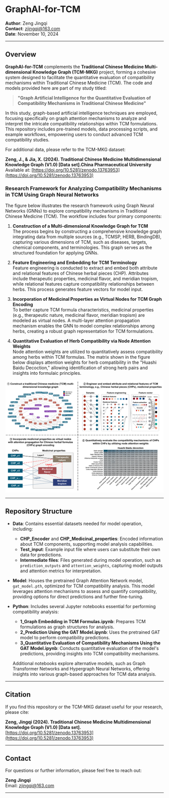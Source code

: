 # **GraphAI-for-TCM**

**Author**: Zeng Jingqi  
**Contact**: [zjingqi@163.com](mailto:zjingqi@163.com)  
**Date**: November 10, 2024  

---

## **Overview**

**GraphAI-for-TCM** complements the **Traditional Chinese Medicine Multi-dimensional Knowledge Graph (TCM-MKG)** project, forming a cohesive system designed to facilitate the quantitative evaluation of compatibility mechanisms within Traditional Chinese Medicine (TCM). The code and models provided here are part of my study titled:

> **"Graph Artificial Intelligence for the Quantitative Evaluation of Compatibility Mechanisms in Traditional Chinese Medicine"**

In this study, graph-based artificial intelligence techniques are employed, focusing specifically on graph attention mechanisms to analyze and interpret the intricate compatibility relationships within TCM formulations. This repository includes pre-trained models, data processing scripts, and example workflows, empowering users to conduct advanced TCM compatibility studies.

For additional data, please refer to the TCM-MKG dataset:

**Zeng, J., & Jia, X. (2024). Traditional Chinese Medicine Multidimensional Knowledge Graph (V1.0) [Data set].China Pharmaceutical University**  
Available at: [https://doi.org/10.5281/zenodo.13763953](https://doi.org/10.5281/zenodo.13763953)


### Research Framework for Analyzing Compatibility Mechanisms in TCM Using Graph Neural Networks

The figure below illustrates the research framework using Graph Neural Networks (GNNs) to explore compatibility mechanisms in Traditional Chinese Medicine (TCM). The workflow includes four primary components:

1. **Construction of a Multi-dimensional Knowledge Graph for TCM**  
   The process begins by constructing a comprehensive knowledge graph integrating data from multiple sources (e.g., TCMSP, HERB, BindingDB), capturing various dimensions of TCM, such as diseases, targets, chemical components, and terminologies. This graph serves as the structured foundation for applying GNNs.

2. **Feature Engineering and Embedding for TCM Terminology**  
   Feature engineering is conducted to extract and embed both attribute and relational features of Chinese herbal pieces (CHP). Attributes include therapeutic properties, medicinal flavor, and meridian tropism, while relational features capture compatibility relationships between herbs. This process generates feature vectors for model input.

3. **Incorporation of Medicinal Properties as Virtual Nodes for TCM Graph Encoding**  
   To better capture TCM formula characteristics, medicinal properties (e.g., therapeutic nature, medicinal flavor, meridian tropism) are modeled as virtual nodes. A multi-layer attention propagation mechanism enables the GNN to model complex relationships among herbs, creating a robust graph representation for TCM formulations.

4. **Quantitative Evaluation of Herb Compatibility via Node Attention Weights**  
   Node attention weights are utilized to quantitatively assess compatibility among herbs within TCM formulas. The matrix shown in the figure below displays attention weights for herb compatibility in the "Huashi Baidu Decoction," allowing identification of strong herb pairs and insights into formulaic principles.

![Research Framework for TCM Compatibility Mechanisms](Figure/Graphic_abstract.png)

---

## **Repository Structure**

- **Data**: Contains essential datasets needed for model operation, including:
  - **CHP_Encoder** and **CHP_Medicinal_properties**: Encoded information about TCM components, supporting model analysis capabilities.
  - **Test_input**: Example input file where users can substitute their own data for predictions.
  - **Intermediate files**: Files generated during model operation, such as `prediction_outputs` and `attention_weights`, capturing model outputs and attention metrics for interpretation.

- **Model**: Houses the pretrained Graph Attention Network model, `gat_model.pth`, optimized for TCM compatibility analysis. This model leverages attention mechanisms to assess and quantify compatibility, providing options for direct predictions and further fine-tuning.

- **Python**: Includes several Jupyter notebooks essential for performing compatibility analysis:
  - **1_Graph Embedding in TCM Formulas.ipynb**: Prepares TCM formulations as graph structures for analysis.
  - **2_Prediction Using the GAT Model.ipynb**: Uses the pretrained GAT model to perform compatibility predictions.
  - **3_Quantitative Evaluation of Compatibility Mechanisms Using the GAT Model.ipynb**: Conducts quantitative evaluation of the model's predictions, providing insights into TCM compatibility mechanisms.

  Additional notebooks explore alternative models, such as Graph Transformer Networks and Hypergraph Neural Networks, offering insights into various graph-based approaches for TCM data analysis.

---

## **Citation**

If you find this repository or the TCM-MKG dataset useful for your research, please cite:

**Zeng, Jingqi (2024). Traditional Chinese Medicine Multidimensional Knowledge Graph (V1.0) [Data set].**  
[https://doi.org/10.5281/zenodo.13763953](https://doi.org/10.5281/zenodo.13763953)

---

## **Contact**  

For questions or further information, please feel free to reach out:

**Zeng Jingqi**  
Email: [zjingqi@163.com](mailto:zjingqi@163.com)

---
